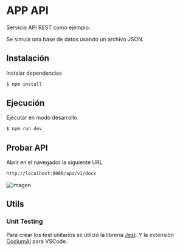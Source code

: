 # APP API

Servicio API REST como ejemplo.

Se simula una base de datos usando un archivo JSON.

## Instalación

Instalar dependencias

```bash
$ npm install
```

## Ejecución

Ejecutar en modo desarrollo

```bash
$ npm run dev
```

## Probar API

Abrir en el navegador la siguiente URL

```bash
http://localhost:8080/api/v1/docs
```

![imagen](https://user-images.githubusercontent.com/37456591/217107980-e234a093-4458-4f42-85ec-ae4e7a32cd8d.png)

## Utils

### Unit Testing

Para crear los test unitarios se utilizó la librería [Jest](https://jestjs.io/). Y la extensiòn [CodiumAI](https://marketplace.visualstudio.com/items?itemName=Codium.codium) para VSCode.
